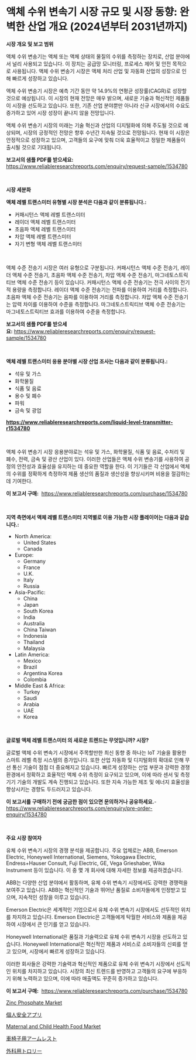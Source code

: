 <p><h1>액체 수위 변속기 시장 규모 및 시장 동향: 완벽한 산업 개요 (2024년부터 2031년까지)</h1></p><p><strong>시장 개요 및 보고 범위</strong></p>
<p><p>액체 수위 변송기는 액체 또는 액체 상태의 물질의 수위를 측정하는 장치로, 산업 분야에서 널리 사용되고 있습니다. 이 장치는 공급망 모니터링, 프로세스 제어 및 안전 목적으로 사용됩니다. 액체 수위 변송기 시장은 액체 처리 산업 및 자동화 산업의 성장으로 인해 빠르게 성장하고 있습니다. </p><p>액체 수위 변송기 시장은 예측 기간 동안 약 14.9%의 연평균 성장률(CAGR)로 성장할 것으로 예상됩니다. 이 시장의 현재 전망은 매우 밝으며, 새로운 기술과 혁신적인 제품들이 시장을 선도하고 있습니다. 또한, 기존 산업 분야뿐만 아니라 신규 시장에서의 수요도 증가하고 있어 시장 성장이 끝나지 않을 전망입니다. </p><p>액체 수위 변송기 시장의 미래는 기술 혁신과 산업의 디지털화에 의해 주도될 것으로 예상되며, 시장의 긍정적인 전망은 향후 수년간 지속될 것으로 전망됩니다. 현재 이 시장은 안정적으로 성장하고 있으며, 고객들의 요구에 맞춰 더욱 효율적이고 정밀한 제품들이 출시될 것으로 기대됩니다.</p></p>
<p><strong>보고서의 샘플 PDF를 받으세요:</strong> <a href="https://www.reliableresearchreports.com/enquiry/request-sample/1534780">https://www.reliableresearchreports.com/enquiry/request-sample/1534780</a></p>
<p>&nbsp;</p>
<p><strong>시장 세분화</strong></p>
<p><strong>액체 레벨 트랜스미터 유형별 시장 분석은 다음과 같이 분류됩니다.:</strong></p>
<p><ul><li>커패시턴스 액체 레벨 트랜스미터</li><li>레이더 액체 레벨 트랜스미터</li><li>초음파 액체 레벨 트랜스미터</li><li>차압 액체 레벨 트랜스미터</li><li>자기 변형 액체 레벨 트랜스미터</li></ul></p>
<p>&nbsp;</p>
<p><p>액체 수준 전송기 시장은 여러 유형으로 구분됩니다. 커패시턴스 액체 수준 전송기, 레이더 액체 수준 전송기, 초음파 액체 수준 전송기, 차압 액체 수준 전송기, 마그네토스트릭티브 액체 수준 전송기 등이 있습니다. 커패시턴스 액체 수준 전송기는 전극 사이의 전기적 용량을 측정합니다. 레이더 액체 수준 전송기는 전파를 이용하여 거리를 측정합니다. 초음파 액체 수준 전송기는 음파를 이용하여 거리를 측정합니다. 차압 액체 수준 전송기는 압력 차이를 이용하여 수준을 측정합니다. 마그네토스트릭티브 액체 수준 전송기는 마그네토스트릭티브 효과를 이용하여 수준을 측정합니다.</p></p>
<p><strong>보고서의 샘플 PDF를 받으세요:</strong>&nbsp;<a href="https://www.reliableresearchreports.com/enquiry/request-sample/1534780">https://www.reliableresearchreports.com/enquiry/request-sample/1534780</a></p>
<p>&nbsp;</p>
<p><strong> 액체 레벨 트랜스미터 응용 분야별 시장 산업 조사는 다음과 같이 분류됩니다.:</strong></p>
<p><ul><li>석유 및 가스</li><li>화학물질</li><li>식품 및 음료</li><li>용수 및 폐수</li><li>파워</li><li>금속 및 광업</li></ul></p>
<p><strong><a href="https://www.reliableresearchreports.com/liquid-level-transmitter-r1534780">https://www.reliableresearchreports.com/liquid-level-transmitter-r1534780</a></strong></p>
<p>&nbsp;</p>
<p><p>액체 수위 변송기 시장 응용분야로는 석유 및 가스, 화학물질, 식품 및 음료, 수처리 및 폐수, 전력, 금속 및 광산 산업이 있다. 이러한 산업들은 액체 수위 변송기를 사용하여 공정의 안전성과 효율성을 유지하는 데 중요한 역할을 한다. 이 기기들은 각 산업에서 액체의 수위를 정확하게 측정하여 제품 생산의 품질과 생산성을 향상시키며 비용을 절감하는 데 기여한다.</p></p>
<p><strong>이 보고서 구매:</strong>&nbsp; <a href="https://www.reliableresearchreports.com/purchase/1534780">https://www.reliableresearchreports.com/purchase/1534780</a></p>
<p>&nbsp;</p>
<p><strong>지역 측면에서 액체 레벨 트랜스미터 지역별로 이용 가능한 시장 플레이어는 다음과 같습니다.:</strong></p>
<p><ul>
    <li>
        North America:
        <ul>
            <li>United States</li>
            <li>Canada</li>
        </ul>
    </li>
    <li>
        Europe:
        <ul>
            <li>Germany</li>
            <li>France</li>
            <li>U.K.</li>
            <li>Italy</li>
            <li>Russia</li>
        </ul>
    </li>
    <li>
        Asia-Pacific:
        <ul>
            <li>China</li>
            <li>Japan</li>
            <li>South Korea</li>
            <li>India</li>
            <li>Australia</li>
            <li>China Taiwan</li>
            <li>Indonesia</li>
            <li>Thailand</li>
            <li>Malaysia</li>
        </ul>
    </li>
    <li>
        Latin America:
        <ul>
            <li>Mexico</li>
            <li>Brazil</li>
            <li>Argentina Korea</li>
            <li>Colombia</li>
        </ul>
    </li>
    <li>
        Middle East & Africa:
        <ul>
            <li>Turkey</li>
            <li>Saudi</li>
            <li>Arabia</li>
            <li>UAE</li>
            <li>Korea</li>
        </ul>
    </li>
    </ul></p>
<p>&nbsp;</p>
<p><strong>글로벌 액체 레벨 트랜스미터 의 새로운 트렌드는 무엇입니까? 시장?</strong></p>
<p><p>글로벌 액체 수위 변속기 시장에서 주목할만한 최신 동향 중 하나는 IoT 기술을 활용한 스마트 레벨 측정 시스템의 증가입니다. 또한 산업 자동화 및 디지털화의 확대로 인해 무선 통신 기술이 점점 더 중요해지고 있습니다. 빠르게 성장하는 산업 부문과 강력한 경쟁 환경에서 정확하고 효율적인 액체 수위 측정이 요구되고 있으며, 이에 따라 센서 및 측정기기 기술의 개발도 계속 진행되고 있습니다. 또한 지속 가능한 제조 및 에너지 효율성을 향상시키는 경향도 두드러지고 있습니다.</p></p>
<p><strong>이 보고서를 구매하기 전에 궁금한 점이 있으면 문의하거나 공유하세요.</strong>- <a href="https://www.reliableresearchreports.com/enquiry/pre-order-enquiry/1534780">https://www.reliableresearchreports.com/enquiry/pre-order-enquiry/1534780</a></p>
<p>&nbsp;</p>
<p><strong>주요 시장 참여자</strong></p>
<p><p>유체 수위 변속기 시장의 경쟁 분석을 제공합니다. 주요 업체로는 ABB, Emerson Electric, Honeywell International, Siemens, Yokogawa Electric, Endress+Hauser Consult, Fuji Electric, GE, Vega Grieshaber, Wika Instrument 등이 있습니다. 이 중 몇 개 회사에 대해 자세한 정보를 제공하겠습니다.</p><p>ABB는 다양한 산업 분야에서 활동하며, 유체 수위 변속기 시장에서도 강력한 경쟁력을 보여주고 있습니다. ABB는 혁신적인 기술과 뛰어난 품질로 소비자들에게 인정받고 있으며, 지속적인 성장을 이루고 있습니다.</p><p>Emerson Electric은 세계적인 기업으로서 유체 수위 변속기 시장에서도 선두적인 위치를 차지하고 있습니다. Emerson Electric은 고객들에게 탁월한 서비스와 제품을 제공하여 시장에서 큰 인기를 얻고 있습니다.</p><p>Honeywell International은 품질과 기술력으로 유체 수위 변속기 시장을 선도하고 있습니다. Honeywell International은 혁신적인 제품과 서비스로 소비자들의 신뢰를 얻고 있으며, 시장에서 빠르게 성장하고 있습니다.</p><p>이러한 회사들은 강력한 기술력과 혁신적인 제품으로 유체 수위 변속기 시장에서 선도적인 위치를 차지하고 있습니다. 시장의 최신 트렌드를 반영하고 고객들의 요구에 부응하기 위해 노력하고 있으며, 이에 따라 매출액도 꾸준히 증가하고 있습니다.</p></p>
<p><strong>이 보고서 구매:</strong>&nbsp;&nbsp;<a href="https://www.reliableresearchreports.com/purchase/1534780">https://www.reliableresearchreports.com/purchase/1534780</a></p>
<p><p><a href="https://issuu.com/reportprime-2/docs/zinc-phosphate-market-size-2030.pptx">Zinc Phosphate Market</a></p><p><a href="https://medium.com/@vincemarvin1/%E5%80%8B%E4%BA%BA%E5%AE%89%E5%85%A8%E3%82%A2%E3%83%97%E3%83%AA%E5%B8%82%E5%A0%B4%E3%81%AE%E8%A6%8F%E6%A8%A1-cagr-%E3%83%88%E3%83%AC%E3%83%B3%E3%83%89-2024%E5%B9%B4-2030%E5%B9%B4-d0aceb7ad4ab">個人安全アプリ</a></p><p><a href="https://github.com/joannesouthgate/Market-Research-Report-List-2/blob/main/maternal-and-child-health-food-market.md">Maternal and Child Health Food Market</a></p><p><a href="https://github.com/vhemk0794148/Market-Research-Report-List-1/blob/main/483560219958.md">車椅子用アームレスト</a></p><p><a href="https://github.com/pepo3k/Market-Research-Report-List-1/blob/main/952250619959.md">外科用トロリー</a></p></p>